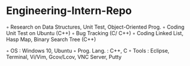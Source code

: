 # Engineering-Intern-Repo

◦	Research on Data Structures, Unit Test, Object-Oriented Prog.
◦	Coding Unit Test on Ubuntu (C++)
◦	Bug Tracking (C/ C++)
◦	Coding Linked List, Hasp Map, Binary Search Tree (C++)

◦	OS : Windows 10, Ubuntu
◦	Prog. Lang. : C++, C
◦	Tools : Eclipse, Terminal, Vi/Vim, Gcov/Lcov, VNC Server, Putty 
